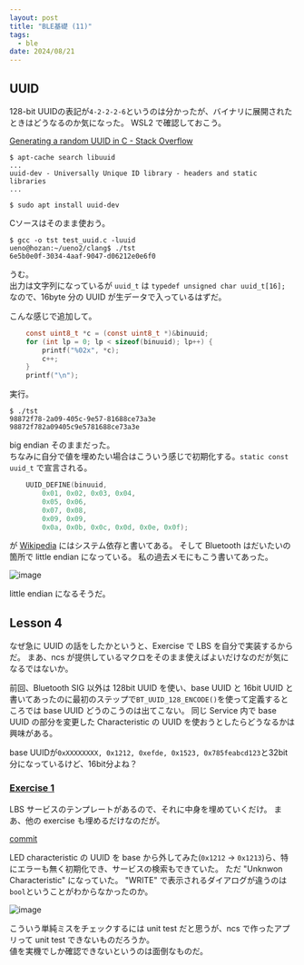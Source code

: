 ```yaml
---
layout: post
title: "BLE基礎 (11)"
tags:
  - ble
date: 2024/08/21
---
```


## UUID

128-bit UUIDの表記が`4-2-2-2-6`というのは分かったが、バイナリに展開されたときはどうなるのか気になった。
WSL2 で確認しておこう。

[Generating a random UUID in C - Stack Overflow](https://stackoverflow.com/questions/51053568/generating-a-random-uuid-in-c)

```console
$ apt-cache search libuuid
...
uuid-dev - Universally Unique ID library - headers and static libraries
...

$ sudo apt install uuid-dev
```

Cソースはそのまま使おう。

```console
$ gcc -o tst test_uuid.c -luuid
ueno@hozan:~/ueno2/clang$ ./tst
6e5b0e0f-3034-4aaf-9047-d06212e0e6f0
```

うむ。  
出力は文字列になっているが `uuid_t` は `typedef unsigned char uuid_t[16];` なので、16byte 分の UUID が生データで入っているはずだ。

こんな感じで追加して。

```c
    const uint8_t *c = (const uint8_t *)&binuuid;
    for (int lp = 0; lp < sizeof(binuuid); lp++) {
        printf("%02x", *c);
        c++;
    }
    printf("\n");
```

実行。

```console
$ ./tst
98872f78-2a09-405c-9e57-81688ce73a3e
98872f782a09405c9e5781688ce73a3e
```

big endian そのままだった。  
ちなみに自分で値を埋めたい場合はこういう感じで初期化する。`static const uuid_t` で宣言される。

```c
    UUID_DEFINE(binuuid,
        0x01, 0x02, 0x03, 0x04,
        0x05, 0x06,
        0x07, 0x08,
        0x09, 0x09,
        0x0a, 0x0b, 0x0c, 0x0d, 0x0e, 0x0f);
```

が [Wikipedia](https://en.wikipedia.org/wiki/Universally_unique_identifier#Encoding) にはシステム依存と書いてある。
そして Bluetooth はだいたいの箇所で little endian になっている。
私の過去メモにもこう書いてあった。

![image](20240821b-1.png)

little endian になるそうだ。

## Lesson 4 

なぜ急に UUID の話をしたかというと、Exercise で LBS を自分で実装するからだ。
まあ、ncs が提供しているマクロをそのまま使えばよいだけなのだが気になるではないか。

前回、Bluetooth SIG 以外は 128bit UUID を使い、base UUID と 16bit UUID と書いてあったのに最初のステップで`BT_UUID_128_ENCODE()`を使って定義するところでは base UUID どうのこうのは出てこない。
同じ Service 内で base UUID の部分を変更した Characteristic の UUID を使おうとしたらどうなるかは興味がある。

base UUIDが`0xXXXXXXXX, 0x1212, 0xefde, 0x1523, 0x785feabcd123`と32bit分になっているけど、16bit分よね？

### [Exercise 1](https://academy.nordicsemi.com/courses/bluetooth-low-energy-fundamentals/lessons/lesson-4-bluetooth-le-data-exchange/topic/blefund-lesson-4-exercise-1/)

LBS サービスのテンプレートがあるので、それに中身を埋めていくだけ。
まあ、他の exercise も埋めるだけなのだが。

[commit](https://github.com/hirokuma/ncs-bt-fund/commit/e9c32408bdab49725bef83710175b9631aa183b7)

LED characteristic の UUID を base から外してみた(`0x1212` → `0x1213`)ら、特にエラーも無く初期化でき、サービスの検索もできていた。
ただ "Unknwon Characteristic" になっていた。
"WRITE" で表示されるダイアログが違うのは`bool`ということがわからなかったのか。

![image](20240821b-2.png)

こういう単純ミスをチェックするには unit test だと思うが、ncs で作ったアプリって unit test できないものだろうか。  
値を実機でしか確認できないというのは面倒なものだ。
